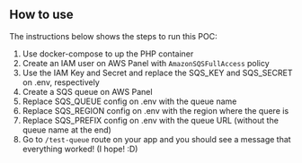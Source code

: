 
## How to use

The instructions below shows the steps to run this POC:

1. Use docker-compose to up the PHP container
2. Create an IAM user on AWS Panel with `AmazonSQSFullAccess` policy
3. Use the IAM Key and Secret and replace the SQS_KEY and SQS_SECRET on .env, respectively
4. Create a SQS queue on AWS Panel
5. Replace SQS_QUEUE config on .env with the queue name
6. Replace SQS_REGION config on .env with the region where the quere is
7. Replace SQS_PREFIX config on .env with the queue URL (without the queue name at the end)
8. Go to `/test-queue` route on your app and you should see a message that everything worked! (I hope! :D)
